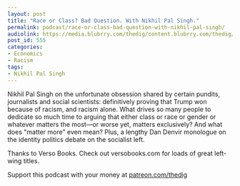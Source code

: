 ```yaml
---
layout: post
title: "Race or Class? Bad Question. With Nikhil Pal Singh."
permalink: podcast/race-or-class-bad-question-with-nikhil-pal-singh/
audiolink: https://media.blubrry.com/thedig/content.blubrry.com/thedig/The_Dig_-_EP_145_-_NPS.mp3
post_id: 555
categories: 
- Economics
- Racism
tags: 
- Nikhil Pal Singh
---
```


Nikhil Pal Singh on the unfortunate obsession shared by certain pundits, journalists and social scientists: definitively proving that Trump won because of racism, and racism alone. What drives so many people to dedicate so much time to arguing that either class or race or gender or whatever matters the most—or worse yet, matters exclusively? And what does "matter more" even mean? Plus, a lengthy Dan Denvir monologue on the identity politics debate on the socialist left.

Thanks to Verso Books. Check out versobooks.com for loads of great left-wing titles.

Support this podcast with your money at [patreon.com/thedig](patreon.com/thedig)